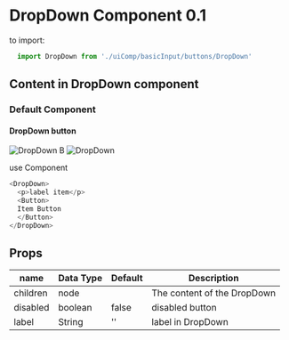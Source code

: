 # DropDown Component 0.1

to import:
```js
  import DropDown from './uiComp/basicInput/buttons/DropDown'
```

## Content in DropDown component

### Default Component

#### DropDown button

![DropDown B](https://i.ibb.co/db1LRQr/Captura-de-Pantalla-2019-10-23-a-la-s-11-45-04.png)
![DropDown](https://i.ibb.co/52b11rK/Captura-de-Pantalla-2019-10-23-a-la-s-11-48-34.png)

use Component
```js
<DropDown>
  <p>label item</p>
  <Button>
  Item Button
  </Button>
</DropDown>
```
## Props

name | Data Type  | Default  | Description
--|---|---|--
children  | node  |   | The content of the DropDown
disabled  | boolean  | false  | disabled button
label  | String  | '' | label in DropDown
